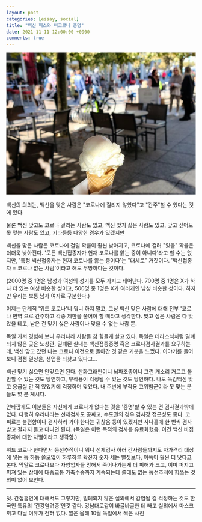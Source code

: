 ```yaml
---
layout: post
categories: [essay, social]
title: "백신 패스와 비코로나 증명"
date: 2021-11-11 12:00:00 +0900
comments: true
---
```


![1](/assets/images/211111-1.jpg)

백신의 의의는, 백신을 맞은 사람은 "코로나에 걸리지 않았다"고 "간주"할 수 있다는 것에 있다.

물론 백신 맞고도 코로나 걸리는 사람도 있고, 백신 맞기 싫은 사람도 있고, 맞고 싶어도 못 맞는 사람도 있고, 기타등등 다양한 경우가 있겠지만

백신을 맞은 사람은 코로나에 걸릴 확률이 훨씬 낮아지고, 코로나에 걸려 "있을" 확률은 더더욱 낮아진다. '모든 백신접종자가 현재 코로나를 앓는 중이 아니다'라고 할 수는 없지만, '특정 백신접종자는 현재 코로나를 앓는 중이다'는 "대체로" 거짓이다. '백신접종자 = 코로나 없는 사람'이라고 해도 무방하다는 것이다.

(2000명 중 1명은 남성과 여성의 성기를 모두 가지고 태어난다. 700명 중 1명은 X가 하나 더 있는 여성 비슷한 성이고, 500명 중 1명은 X가 여러개인 남성 비슷한 성이다. 하지만 우리는 보통 남자 여자로 구분한다.)

이제는 단계적 '위드 코로나'니 뭐니 하지 말고, 그냥 백신 맞은 사람에 대해 전부 '코로나 면역'으로 간주하고 각종 제한을 풀어야 할 때라고 생각한다. 맞고 싶은 사람은 다 맞았을 테고, 남은 건 맞기 싫은 사람이나 맞을 수 없는 사람 뿐.

독일 가서 경험해 보니 우리나라 사람들 참 힘들게 살고 있다. 독일은 테라스석처럼 밀폐되지 않은 곳은 노상관, 밀폐된 실내는 백신접종증명 혹은 코로나검사결과를 요구하는데, 백신 맞고 갔던 나는 코로나 이전으로 돌아간 것 같은 기분을 느꼈다. 이야기를 들어 보니 점점 일상을, 생업을 되찾고 있다고...

백신 맞기 싫으면 안맞으면 된다. 산화그래핀이니 뇌파조종이니 그런 개소리 거르고 불안할 수 있는 것도 당연하고, 부작용이 걱정될 수 있는 것도 당연하다. 나도 독감백신 맞고 응급실 간 적 있었기에 걱정하며 맞았다. 내 주변에 부작용 고위험군이라 못 맞는 분들도 몇 분 계시다.

안타깝게도 이분들은 자신에게 코로나가 없다는 것을 '증명'할 수 있는 건 검사결과밖에 없다. 다행히 우리나라는 선제검사도 공짜고, 수도권의 경우 검사장 접근성도 좋다. 코 찌르는 불편함이나 검사하러 가야 한다는 귀찮음 등이 있겠지만 사나흘에 한 번씩 검사 받고 결과지 들고 다니면 된다. (독일은 이런 목적의 검사를 유료화했음. 이건 백신 비접종자에 대한 차별이라고 생각함.)

위드 코로나 한다면서 동선추적이니 뭐니 선제검사 하러 간사람들까지도 자가격리 대상에 넣는 등 하등 쓸모없이 하루하루 확진자 숫자 세는 뻘짓보다, 이쪽이 훨씬 더 낫다고 본다. 막말로 코로나보다 자영업자들 망해서 죽어나가는게 더 피해가 크고, 이미 퍼지고 퍼져 있는 상태에 대중교통 가축수송까지 계속되는데 쓸데도 없는 동선추적에 힘쓰는 것 의미 없어 보인다.

----

덧. 간접흡연에 대해서도 그렇지만, 밀폐되지 않은 실외에서 감염될 걸 걱정하는 것도 한국인 특유의 '건강염려증'인것 같다. 강남대로같이 바글바글한 데 빼고 실외에서 마스크 끼고 다닐 이유가 전혀 없다.
짤은 올해 10월 독일에서 찍은 사진
